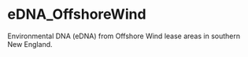 # eDNA_OffshoreWind
Environmental DNA (eDNA) from Offshore Wind lease areas in southern New England.
